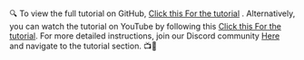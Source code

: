 🔍 To view the full tutorial on GitHub, [Click this For the tutorial](https://www.youtube.com/watch?v=7FsoL9MiV6s)
. Alternatively, you can watch the tutorial on YouTube by following this [Click this For the tutorial](https://www.youtube.com/watch?v=7FsoL9MiV6s).
For more detailed instructions, join our Discord community [Here](https://discord.gg/QpN9UbrVcx)
and navigate to the tutorial section. 📺📘

